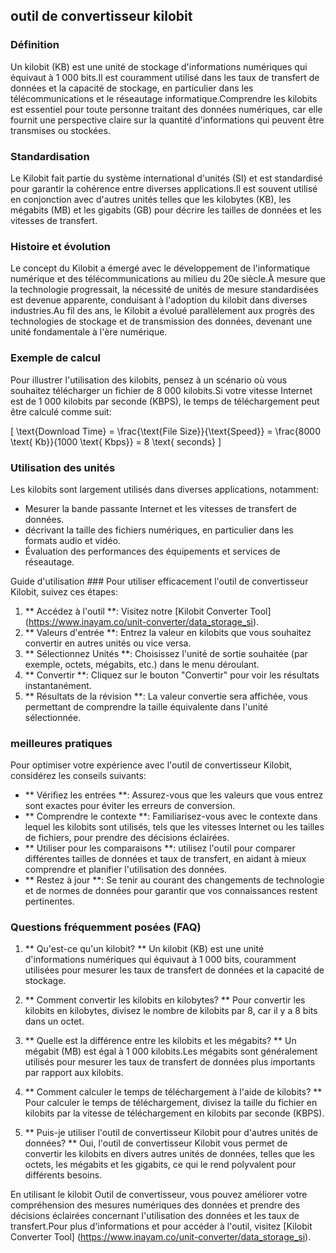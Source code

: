 ## outil de convertisseur kilobit

### Définition
Un kilobit (KB) est une unité de stockage d'informations numériques qui équivaut à 1 000 bits.Il est couramment utilisé dans les taux de transfert de données et la capacité de stockage, en particulier dans les télécommunications et le réseautage informatique.Comprendre les kilobits est essentiel pour toute personne traitant des données numériques, car elle fournit une perspective claire sur la quantité d'informations qui peuvent être transmises ou stockées.

### Standardisation
Le Kilobit fait partie du système international d'unités (SI) et est standardisé pour garantir la cohérence entre diverses applications.Il est souvent utilisé en conjonction avec d'autres unités telles que les kilobytes (KB), les mégabits (MB) et les gigabits (GB) pour décrire les tailles de données et les vitesses de transfert.

### Histoire et évolution
Le concept du Kilobit a émergé avec le développement de l'informatique numérique et des télécommunications au milieu du 20e siècle.À mesure que la technologie progressait, la nécessité de unités de mesure standardisées est devenue apparente, conduisant à l'adoption du kilobit dans diverses industries.Au fil des ans, le Kilobit a évolué parallèlement aux progrès des technologies de stockage et de transmission des données, devenant une unité fondamentale à l'ère numérique.

### Exemple de calcul
Pour illustrer l'utilisation des kilobits, pensez à un scénario où vous souhaitez télécharger un fichier de 8 000 kilobits.Si votre vitesse Internet est de 1 000 kilobits par seconde (KBPS), le temps de téléchargement peut être calculé comme suit:

\[ \text{Download Time} = \frac{\text{File Size}}{\text{Speed}} = \frac{8000 \text{ Kb}}{1000 \text{ Kbps}} = 8 \text{ seconds} \]

### Utilisation des unités
Les kilobits sont largement utilisés dans diverses applications, notamment:
- Mesurer la bande passante Internet et les vitesses de transfert de données.
- décrivant la taille des fichiers numériques, en particulier dans les formats audio et vidéo.
- Évaluation des performances des équipements et services de réseautage.

Guide d'utilisation ###
Pour utiliser efficacement l'outil de convertisseur Kilobit, suivez ces étapes:
1. ** Accédez à l'outil **: Visitez notre [Kilobit Converter Tool] (https://www.inayam.co/unit-converter/data_storage_si).
2. ** Valeurs d'entrée **: Entrez la valeur en kilobits que vous souhaitez convertir en autres unités ou vice versa.
3. ** Sélectionnez Unités **: Choisissez l'unité de sortie souhaitée (par exemple, octets, mégabits, etc.) dans le menu déroulant.
4. ** Convertir **: Cliquez sur le bouton "Convertir" pour voir les résultats instantanément.
5. ** Résultats de la révision **: La valeur convertie sera affichée, vous permettant de comprendre la taille équivalente dans l'unité sélectionnée.

### meilleures pratiques
Pour optimiser votre expérience avec l'outil de convertisseur Kilobit, considérez les conseils suivants:
- ** Vérifiez les entrées **: Assurez-vous que les valeurs que vous entrez sont exactes pour éviter les erreurs de conversion.
- ** Comprendre le contexte **: Familiarisez-vous avec le contexte dans lequel les kilobits sont utilisés, tels que les vitesses Internet ou les tailles de fichiers, pour prendre des décisions éclairées.
- ** Utiliser pour les comparaisons **: utilisez l'outil pour comparer différentes tailles de données et taux de transfert, en aidant à mieux comprendre et planifier l'utilisation des données.
- ** Restez à jour **: Se tenir au courant des changements de technologie et de normes de données pour garantir que vos connaissances restent pertinentes.

### Questions fréquemment posées (FAQ)

1. ** Qu'est-ce qu'un kilobit? **
Un kilobit (KB) est une unité d'informations numériques qui équivaut à 1 000 bits, couramment utilisées pour mesurer les taux de transfert de données et la capacité de stockage.

2. ** Comment convertir les kilobits en kilobytes? **
Pour convertir les kilobits en kilobytes, divisez le nombre de kilobits par 8, car il y a 8 bits dans un octet.

3. ** Quelle est la différence entre les kilobits et les mégabits? **
Un mégabit (MB) est égal à 1 000 kilobits.Les mégabits sont généralement utilisés pour mesurer les taux de transfert de données plus importants par rapport aux kilobits.

4. ** Comment calculer le temps de téléchargement à l'aide de kilobits? **
Pour calculer le temps de téléchargement, divisez la taille du fichier en kilobits par la vitesse de téléchargement en kilobits par seconde (KBPS).

5. ** Puis-je utiliser l'outil de convertisseur Kilobit pour d'autres unités de données? **
Oui, l'outil de convertisseur Kilobit vous permet de convertir les kilobits en divers autres unités de données, telles que les octets, les mégabits et les gigabits, ce qui le rend polyvalent pour différents besoins.

En utilisant le kilobit Outil de convertisseur, vous pouvez améliorer votre compréhension des mesures numériques des données et prendre des décisions éclairées concernant l'utilisation des données et les taux de transfert.Pour plus d'informations et pour accéder à l'outil, visitez [Kilobit Converter Tool] (https://www.inayam.co/unit-converter/data_storage_si).